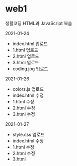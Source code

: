 # web1
생활코딩 HTML과 JavaScript 복습

2021-01-24
- index.html 업로드
- 1.html 업로드
- 2.html 업로드
- 3.html 업로드
- coding.jpg 업로드

2021-01-26
- colors.js 업로드
- index.html 수정
- 1.html 수정
- 2.html 수정
- 3.html 수정

2021-01-27
- style.css 업로드
- index.html 수정
- 1.html 수정
- 2.html 수정
- 3.html 
